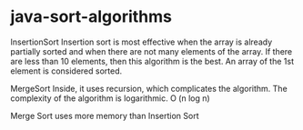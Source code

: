 # java-sort-algorithms

InsertionSort
Insertion sort is most effective when the array is already partially 
sorted and when there are not many elements of the array. 
If there are less than 10 elements, then this algorithm is the best. 
An array of the 1st element is considered sorted.

MergeSort
Inside, it uses recursion, which complicates the algorithm.
The complexity of the algorithm is logarithmic. O (n log n)

Merge Sort uses more memory than Insertion Sort